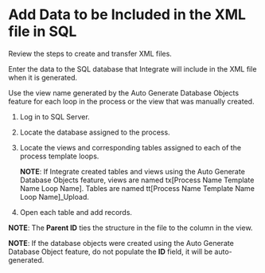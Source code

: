 # Add Data to be Included in the XML file in SQL

<span id="Create and Transfer XML files Steps" class="popUpLink">Review
the steps to create and transfer XML files. </span>

Enter the data to the SQL database that Integrate will include in the
XML file when it is generated.

Use the view name generated by the Auto Generate Database Objects
feature for each loop in the process or the view that was manually
created.

1.  Log in to SQL Server.

2.  Locate the database assigned to the process.

3.  Locate the views and corresponding tables assigned to each of the
    process template loops.
    
    **NOTE**: If Integrate created tables and views using the Auto
    Generate Database Objects feature, views are named tx\[Process Name
    Template Name Loop Name\]. Tables are named tt\[Process Name
    Template Name Loop Name\]\_Upload.

4.  Open each table and add records.

**NOTE**: The **Parent ID** ties the structure in the file to the column
in the view.

**NOTE**: If the database objects were created using the Auto Generate
Database Object feature, do not populate the **ID** field, it will be
auto-generated.
